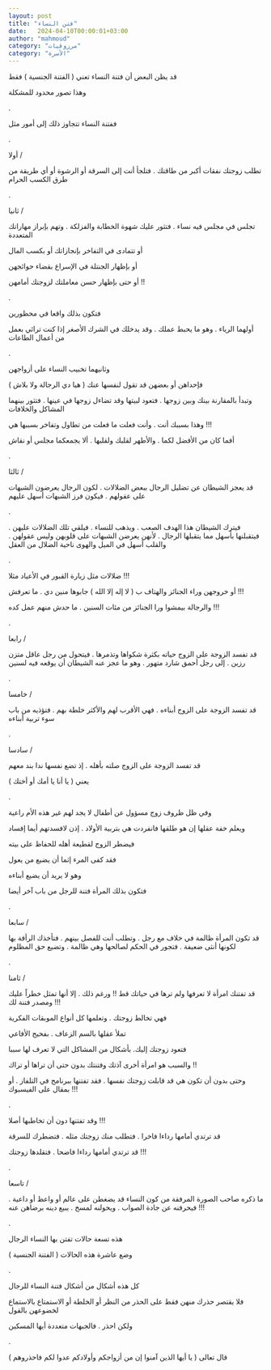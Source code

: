 ```yaml
---
layout: post
title: "فتن النساء"
date:   2024-04-10T00:00:01+03:00
author: "mahmoud"
category: "مرزوقيات"
category: "الأسرة"
---
```



قد يظن البعض أن فتنة النساء تعني ( الفتنة الجنسية )
فقط

وهذا تصور محدود للمشكلة

.

ففتنة النساء تتجاوز ذلك إلى أمور مثل

.

أولا /

تطلب زوجتك نفقات أكبر من طاقتك . فتلجأ أنت إلى السرقة أو
الرشوة أو أي طريقة من طرق الكسب الحرام

.

ثانيا /

تجلس في مجلس فيه نساء . فتثور عليك شهوة الخطابة والفزلكة
. وتهم بإبراز مهاراتك المتعددة

أو تتمادى في التفاخر بإنجازاتك أو بكسب المال

أو بإظهار الجنتلة في الإسراع بقضاء حوائجهن

أو حتى بإظهار حسن معاملتك لزوجتك أمامهن !!

.

فتكون بذلك واقعا في محظورين

أولهما الرياء . وهو ما يحبط عملك . وقد يدخلك في الشرك
الأصغر إذا كنت ترائي بعمل من أعمال الطاعات

.

وثانيهما تخبيب النساء على أزواجهن

فإحداهن أو بعضهن قد تقول لنفسها عنك ( هيا دي الرجالة ولا
بلاش )

وتبدأ بالمقارنة بينك وبين زوجها . فتعود لبيتها وقد تضاءل
زوجها في عينها . فتثور بينهما المشاكل والخلافات

وهذا بسببك أنت . وأنت فعلت ما فعلت من تطاول وتفاخر
بسببها هي !!!

أفما كان من الأفضل لكما . والأطهر لقلبك ولقلبها . ألا
يجمعكما مجلس أو نقاش

.

ثالثا /

قد يعجز الشيطان عن تضليل الرجال ببعض الضلالات . لكون
الرجال يعرضون الشبهات على عقولهم . فيكون فرز الشبهات أسهل عليهم

.

فيترك الشيطان هذا الهدف الصعب . ويذهب للنساء . فيلقي تلك
الضلالات عليهن . فيتقبلنها بأسهل مما يتقبلها الرجال . لأنهن يعرضن
الشبهات على قلوبهن وليس عقولهن . والقلب أسهل في الميل والهوى ناحية
الضلال من العقل

.

ضلالات مثل زيارة القبور في الأعياد مثلا !!!

أو خروجهن وراء الجنائز والهتاف ب ( لا إله إلا الله )
جابوها منين دي . ما تعرفش !!!

والرجالة بيمشوا ورا الجنائز من مئات السنين . ما حدش منهم
عمل كده !!!

.

رابعا /

قد تفسد الزوجة على الزوج حياته بكثرة شكواها وتذمرها .
فيتحول من رجل عاقل متزن رزين . إلى رجل أحمق شارد متهور . وهو ما عجز عنه
الشيطان أن يوقعه فيه لسنين

.

خامسا /

قد تفسد الزوجة على الزوج أبناءه . فهي الأقرب لهم والأكثر
خلطة بهم . فتؤذيه من باب سوء تربية أبناءه

.

سادسا /

قد تفسد الزوجة على الزوج صلته بأهله . إذ تضع نفسها ندا
بند معهم

يعني ( يا أنا يا أمك أو أختك )

.

وفي ظل ظروف زوج مسؤول عن أطفال لا يجد لهم غير هذه الأم
راعية

ويعلم خفة عقلها إن هو طلقها فانفردت هي بتربية الأولاد .
إذن لافسدتهم أيما إفساد

فيضطر الزوج لقطيعة أهله للحفاظ على بيته

فقد كفى المرء إثما أن يضيع من يعول

وهو لا يريد أن يضيع أبناءه

فتكون بذلك المرأة فتنة للرجل من باب آخر أيضا

.

سابعا /

قد تكون المرأة ظالمة في خلاف مع رجل . وتطلب أنت للفصل
بينهم . فتأخذك الرأفة بها لكونها أنثى ضعيفة . فتجور في الحكم لصالحها وهي
ظالمة . وتضيع حق المظلوم

.

ثامنا /

قد تفتنك امرأة لا تعرفها ولم ترها في حياتك قط !! ورغم
ذلك . إلا أنها تمثل خطراً عليك ومصدر فتنة لك !!!

فهي تخالط زوجتك . وتعلمها كل أنواع الموبقات
الفكرية

تملأ عقلها بالسم الزعاف . بفحيح الأفاعي

فتعود زوجتك إليك. بأشكال من المشاكل التي لا تعرف لها
سببا

والسبب هو امرأة أخرى آذتك وفتنتك بدون حتى أن تراها أو
تراك !!

وحتى بدون أن تكون هي قد قابلت زوجتك نفسها . فقد تفتنها
ببرنامج في التلفاز . أو بمقال على الفيسبوك !!!

.

وقد تفتنها دون أن تخاطبها أصلا !!!

قد ترتدي أمامها رداءا فاخرا . فتطلب منك زوجتك مثله .
فتضطرك للسرقة

قد ترتدي أمامها رداءا فاضحا . فتقلدها زوجتك !!!

.

تاسعا /

ما ذكره صاحب الصورة المرفقة من كون النساء قد يضغطن على
عالم أو واعظ أو داعية . فيحرفنه عن جادة الصواب . ويحولنه لمسخ . يبيع
دينه برضاهن عنه !!!

.

هذه تسعة حالات تفتن بها النساء الرجال

وضع عاشرة هذه الحالات ( الفتنة الجنسية )

.

كل هذه أشكال من أشكال فتنة النساء للرجال

فلا يقتصر حذرك منهن فقط على الحذر من النظر أو الخلطة أو
الاستمتاع بالاستماع لخضوعهن بالقول

ولكن احذر . فالجبهات متعددة أيها المسكين

.

قال تعالى ( يا أيها الذين آمنوا إن من أزواجكم وأولادكم
عدوا لكم فاحذروهم )
